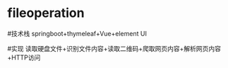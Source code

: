 # fileoperation

#技术栈
springboot+thymeleaf+Vue+element UI

#实现
读取硬盘文件+识别文件内容+读取二维码+爬取网页内容+解析网页内容+HTTP访问